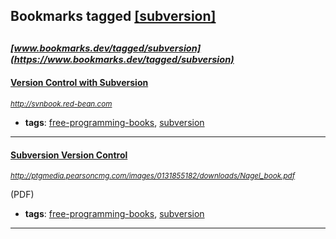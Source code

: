 ## Bookmarks tagged [[subversion]](https://www.bookmarks.dev?q=[subversion])

_<sup><sup>[www.bookmarks.dev/tagged/subversion](https://www.bookmarks.dev/tagged/subversion)</sup></sup>_
---
#### [Version Control with Subversion](http://svnbook.red-bean.com)
_<sup>http://svnbook.red-bean.com</sup>_

* **tags**: [free-programming-books](../tagged/free-programming-books.md), [subversion](../tagged/subversion.md)
---
#### [Subversion Version Control](http://ptgmedia.pearsoncmg.com/images/0131855182/downloads/Nagel_book.pdf)
_<sup>http://ptgmedia.pearsoncmg.com/images/0131855182/downloads/Nagel_book.pdf</sup>_

(PDF)
* **tags**: [free-programming-books](../tagged/free-programming-books.md), [subversion](../tagged/subversion.md)
---
